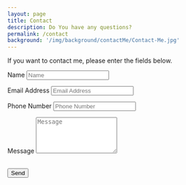 ```yaml
---
layout: page
title: Contact
description: Do You have any questions? 
permalink: /contact
background: '/img/background/contactMe/Contact-Me.jpg'
---
```


If you want to contact me, please enter the fields below.


<form id="formaction" method="POST">
      <div class="control-group">
    <div class="form-group floating-label-form-group controls">
      <label>Name</label>
      <input type="text" name="Name" class="form-control" placeholder="Name" id="name">
      <p class="help-block text-danger"></p>
    </div>
  </div>
  <div class="control-group">
    <div class="form-group floating-label-form-group controls">
      <label>Email Address</label>
      <input type="email" name="Email" class="form-control" placeholder="Email Address" id="email" required data-validation-required-message="Please enter your email address.">
      <p class="help-block text-danger"></p>
    </div>
  </div>
  <div class="control-group">
    <div class="form-group floating-label-form-group controls">
      <label>Phone Number</label>
      <input type="tel" name="Phone Number" class="form-control" placeholder="Phone Number" id="email">
      <p class="help-block text-danger"></p>
    </div>
  </div>
  <div class="control-group">
    <div class="form-group floating-label-form-group controls">
      <label>Message</label>
      <textarea name="Message" rows="5" class="form-control" placeholder="Message" id="message" required data-validation-required-message="Please enter a message."></textarea>
      <p class="help-block text-danger"></p>
    </div>
  </div>
  <br>
  <div id="success"></div>
  <div class="form-group">
    <button type="submit" class="btn btn-primary" id="sendMessageButton">Send</button>
  </div>
</form>

<script>
    var contactform =  document.getElementById('formaction');
    contactform.setAttribute('action', '//formspree.io/' + 'bartekstep' + '@' + 'gmail' + '.' + 'com');
</script>
